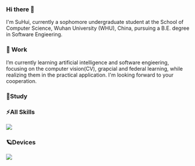 ### Hi there 👋

I'm SuHui, currently a sophomore undergraduate student at the School of Computer Science, Wuhan University (WHU), China, pursuing a B.E. degree in Software Engieering.

### 🌱 Work

I’m currently learning artificial intelligence and software engieering, focusing on the computer vision(CV), grapcial and federal learning, while realizing  them in the practical application. I'm looking forward to your cooperation.





### 🔭Study





### ⚡All Skills

![](https://skillicons.dev/icons?perline=10&i=github,gitlab,git,stackoverflow,vscode,idea,python,pytorch,js,ts,html,css,c,bootstrap,jquery,nodejs,java,vue,tailwind,vite,spring,maven,mongo,redis,mysql,md,linux,docker,nginx,swift)



### 🪐Devices

[![](https://img.shields.io/badge/-Macbook%20Pro%20M1-black?style=flat-square&logo=apple)](https://www.apple.com/macbook-pro-13/)

<!-- ...-->

<!--👯 I’m looking to collaborate on ...-->

<!--🤔 I’m looking for help with ...-->

<!--💬 Ask me about ...-->

<!--📫 How to reach me: ...-->

<!--😄 Pronouns: ...-->

 <!--Fun fact: ...-->

